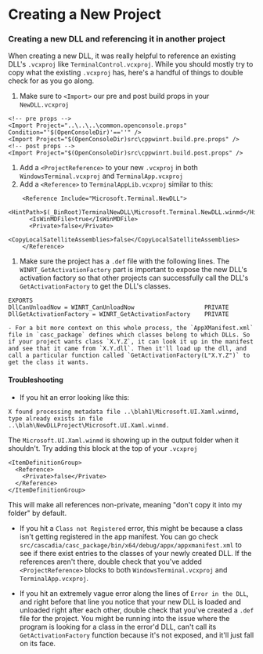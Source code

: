 # Creating a New Project

### Creating a new DLL and referencing it in another project

When creating a new DLL, it was really helpful to reference an existing DLL's `.vcxproj` like `TerminalControl.vcxproj`. While you should mostly try to copy what the existing `.vcxproj` has, here's a handful of things to double check for as you go along.

1. Make sure to `<Import>` our pre and post build props in your `NewDLL.vcxproj`
```
<!-- pre props --> 
<Import Project="..\..\..\common.openconsole.props" Condition="'$(OpenConsoleDir)'==''" />
<Import Project="$(OpenConsoleDir)src\cppwinrt.build.pre.props" />
<!-- post props -->
<Import Project="$(OpenConsoleDir)src\cppwinrt.build.post.props" />
```

1. Add a `<ProjectReference>` to your new `.vcxproj` in both `WindowsTerminal.vcxproj` and `TerminalApp.vcxproj`
1. Add a `<Reference>` to `TerminalAppLib.vcxproj` similar to this:
```
    <Reference Include="Microsoft.Terminal.NewDLL">
      <HintPath>$(_BinRoot)TerminalNewDLL\Microsoft.Terminal.NewDLL.winmd</HintPath>
      <IsWinMDFile>true</IsWinMDFile>
      <Private>false</Private>
      <CopyLocalSatelliteAssemblies>false</CopyLocalSatelliteAssemblies>
    </Reference>
```

1. Make sure the project has a `.def` file with the following lines. The `WINRT_GetActivationFactory` part is important to expose the new DLL's activation factory so that other projects can successfully call the DLL's `GetActivationFactory` to get the DLL's classes.
```
EXPORTS
DllCanUnloadNow = WINRT_CanUnloadNow                    PRIVATE
DllGetActivationFactory = WINRT_GetActivationFactory    PRIVATE
```
    - For a bit more context on this whole process, the `AppXManifest.xml` file in `casc_package` defines which classes belong to which DLLs. So if your project wants class `X.Y.Z`, it can look it up in the manifest and see that it came from `X.Y.dll`. Then it'll load up the dll, and call a particular function called `GetActivationFactory(L"X.Y.Z")` to get the class it wants. 

#### Troubleshooting
- If you hit an error looking like this: 
```
X found processing metadata file ..\blah1\Microsoft.UI.Xaml.winmd, type already exists in file ..\blah\NewDLLProject\Microsoft.UI.Xaml.winmd.
```
The `Microsoft.UI.Xaml.winmd` is showing up in the output folder when it shouldn't.
Try adding this block at the top of your `.vcxproj`
```
<ItemDefinitionGroup>
  <Reference>
    <Private>false</Private>
  </Reference>
</ItemDefinitionGroup>
```
This will make all references non-private, meaning "don't copy it into my folder" by default.

- If you hit a `Class not Registered` error, this might be because a class isn't getting registered in the app manifest. You can go check `src/cascadia/casc_package/bin/x64/debug/appx/appxmanifest.xml` to see if there exist entries to the classes of your newly created DLL. If the references aren't there, double check that you've added `<ProjectReference>` blocks to both `WindowsTerminal.vcxproj` and `TerminalApp.vcxproj`.

- If you hit an extremely vague error along the lines of `Error in the DLL`, and right before that line you notice that your new DLL is loaded and unloaded right after each other, double check that you've created a `.def` file for the project. You might be running into the issue where the program is looking for a class in the error'd DLL, can't call its `GetActivationFactory` function because it's not exposed, and it'll just fall on its face.